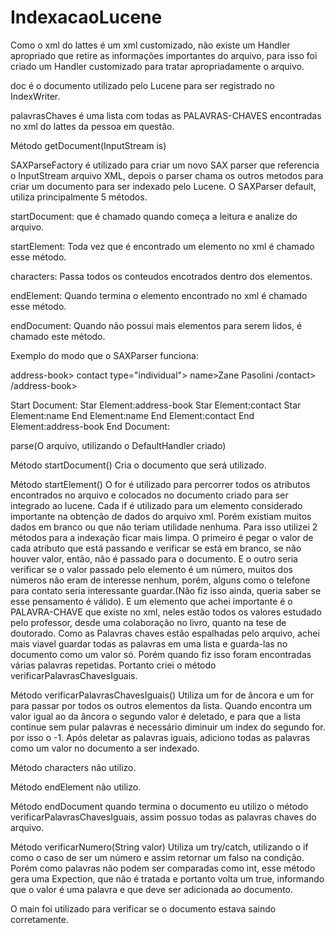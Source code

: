 # IndexacaoLucene

Como o xml do lattes é um xml customizado, não existe um Handler apropriado que retire as informações importantes do arquivo, para isso foi criado um Handler customizado para tratar apropriadamente o arquivo.

doc é o documento utilizado pelo Lucene para ser registrado no IndexWriter.

palavrasChaves é uma lista com todas as PALAVRAS-CHAVES encontradas no xml do lattes da pessoa em questão.

Método getDocument(InputStream is)

SAXParseFactory é utilizado para criar um novo SAX parser que referencia o InputStream arquivo XML, depois o parser chama os outros metodos para criar um documento para ser indexado pelo Lucene.
O SAXParser default, utiliza principalmente 5 métodos.

startDocument: que é chamado quando começa a leitura e analize do arquivo.

startElement: Toda vez que é encontrado um elemento no xml é chamado esse método.

characters: Passa todos os conteudos encotrados dentro dos elementos.
 
endElement: Quando termina o elemento encontrado no xml é chamado esse método.

endDocument: Quando não possui mais elementos para serem lidos, é chamado este método.

Exemplo do modo que o SAXParser funciona:

address-book>
	contact type="individual">
		name>Zane Pasolini</name>
	/contact>
/address-book> 

Start Document:
Star Element:address-book
Star Element:contact
Star Element:name
End Element:name
End Element:contact
End Element:address-book
End Document:

parse(O arquivo, utilizando o DefaultHandler criado)

Método startDocument()
Cria o documento que será utilizado.

Método startElement()
O for é utilizado para percorrer todos os atributos encontrados no arquivo e colocados no documento criado para ser integrado ao lucene. Cada if é utilizado para um elemento considerado importante na obtenção de dados do arquivo xml. Porém existiam muitos dados em branco ou que não teriam utilidade nenhuma. Para isso utilizei 2 métodos para a indexação ficar mais limpa. O primeiro é pegar o valor de cada atributo que está passando e verificar se está em branco, se não houver valor, então, não é passado para o documento. E o outro seria verificar se o valor passado pelo elemento é um número, muitos dos números não eram de interesse nenhum, porém, alguns como o telefone para contato seria interessante guardar.(Não fiz isso ainda, queria saber se esse pensamento é válido). E um elemento que achei importante é o PALAVRA-CHAVE que existe no xml, neles estão todos os valores estudado pelo professor, desde uma colaboração no livro, quanto na tese de doutorado. Como as Palavras chaves estão espalhadas pelo arquivo, achei mais viavel guardar todas as palavras em uma lista e guarda-las no documento como um valor só. Porém quando fiz isso foram encontradas várias palavras repetidas. Portanto criei o método verificarPalavrasChavesIguais.

Método verificarPalavrasChavesIguais()
Utiliza um for de âncora e um for para passar por todos os outros elementos da lista. Quando encontra um valor igual ao da âncora o segundo valor é deletado, e para que a lista continue sem pular palavras é necessário diminuir um index do segundo for. por isso o -1. Após deletar as palavras iguais, adiciono todas as palavras como um valor no documento a ser indexado.

Método characters não utilizo.

Método endElement não utilizo.

Método endDocument quando termina o documento eu utilizo o método verificarPalavrasChavesIguais, assim possuo todas as palavras chaves do arquivo.

Método verificarNumero(String valor)
 Utiliza um try/catch, utilizando o if como o caso de ser um número e assim retornar um falso na condição. Porém como palavras não podem ser comparadas como int, esse método gera uma Expection, que não é tratada e portanto volta um true, informando que o valor é uma palavra e que deve ser adicionada ao documento.

O main foi utilizado para verificar se o documento estava saindo corretamente.
